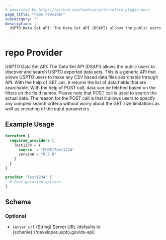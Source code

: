 ```yaml
---
# generated by https://github.com/hashicorp/terraform-plugin-docs
page_title: "repo Provider"
subcategory: ""
description: |-
  USPTO Data Set API: The Data Set API (DSAPI) allows the public users to discover and search USPTO exported data sets. This is a generic API that allows USPTO users to make any CSV based data files searchable through API. With the help of GET call, it returns the list of data fields that are searchable. With the help of POST call, data can be fetched based on the filters on the field names. Please note that POST call is used to search the actual data. The reason for the POST call is that it allows users to specify any complex search criteria without worry about the GET size limitations as well as encoding of the input parameters.
---
```


# repo Provider

USPTO Data Set API: The Data Set API (DSAPI) allows the public users to discover and search USPTO exported data sets. This is a generic API that allows USPTO users to make any CSV based data files searchable through API. With the help of GET call, it returns the list of data fields that are searchable. With the help of POST call, data can be fetched based on the filters on the field names. Please note that POST call is used to search the actual data. The reason for the POST call is that it allows users to specify any complex search criteria without worry about the GET size limitations as well as encoding of the input parameters.

## Example Usage

```terraform
terraform {
  required_providers {
    Test1234 = {
      source  = "FHOF/Test1234"
      version = "0.7.0"
    }
  }
}

provider "Test1234" {
  # Configuration options
}
```

<!-- schema generated by tfplugindocs -->
## Schema

### Optional

- `server_url` (String) Server URL (defaults to {scheme}://developer.uspto.gov/ds-api)
